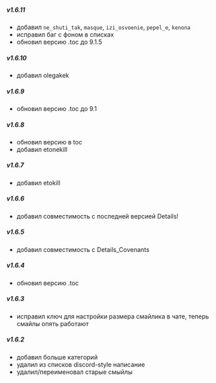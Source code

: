 ##### v1.6.11

 - добавил `ne_shuti_tak`, `masque`, `izi_osvoenie`, `pepel_e`, `kenona` 
 - исправил баг с фоном в списках
 - обновил версию .toc до 9.1.5

##### v1.6.10

 - добавил olegakek

##### v1.6.9

 - обновил версию .toc до 9.1

##### v1.6.8

 - обновил версию в toc
 - добавил etonekill

##### v1.6.7

 - добавил etokill

##### v1.6.6

 - добавил совместимость с последней версией Details!

##### v1.6.5

 - добавил совместимость с Details_Covenants 

##### v1.6.4

 - обновил версию .toc 

##### v1.6.3
    
 - исправил ключ для настройки размера смайлика в чате, теперь смайлы опять работают

##### v1.6.2

 - добавил больше категорий
 - удалил из списков discord-style написание
 - удалил/переименовал старые смыйлы